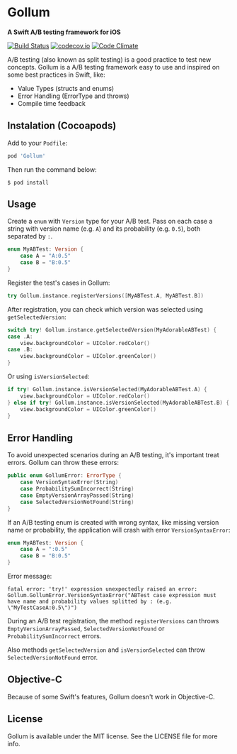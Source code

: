 # Gollum
**A Swift A/B testing framework for iOS**

[![Build Status](https://travis-ci.org/eduardoeof/Gollum.svg?branch=master)](https://travis-ci.org/eduardoeof/Gollum) [![codecov.io](http://codecov.io/gh/eduardoeof/Gollum/coverage.svg?branch=master)](http://codecov.io/gh/eduardoeof/Gollum/coverage.svg?branch=master) [![Code Climate](https://codeclimate.com/github/eduardoeof/Gollum/badges/gpa.svg)](https://codeclimate.com/github/eduardoeof/Gollum)


A/B testing (also known as split testing) is a good practice to test new concepts. Gollum is a A/B testing framework easy to use and inspired on some best practices in Swift, like:
* Value Types (structs and enums)
* Error Handling (ErrorType and throws)
* Compile time feedback

## Instalation (Cocoapods)
Add to your `Podfile`:
```rb
pod 'Gollum'
```
Then run the command below:
```
$ pod install
```
## Usage
Create a `enum` with `Version` type for your A/B test. Pass on each case a string with version name (e.g. `A`) and its probability (e.g. `0.5`), both separated by `:`.
```swift
enum MyABTest: Version {
    case A = "A:0.5"
    case B = "B:0.5"
}
```
Register the test's cases in Gollum:
```swift
try Gollum.instance.registerVersions([MyABTest.A, MyABTest.B])
```
After registration, you can check which version was selected using `getSelectedVersion`:

```swift
switch try! Gollum.instance.getSelectedVersion(MyAdorableABTest) {
case .A:
    view.backgroundColor = UIColor.redColor()
case .B:
    view.backgroundColor = UIColor.greenColor()
}
```
Or using `isVersionSelected`:

```swift
if try! Gollum.instance.isVersionSelected(MyAdorableABTest.A) {
    view.backgroundColor = UIColor.redColor()
} else if try! Gollum.instance.isVersionSelected(MyAdorableABTest.B) {
    view.backgroundColor = UIColor.greenColor()
}
```

## Error Handling
To avoid unexpected scenarios during an A/B testing, it's important treat errors. Gollum can throw these errors:
```swift
public enum GollumError: ErrorType {
    case VersionSyntaxError(String)
    case ProbabilitySumIncorrect(String)
    case EmptyVersionArrayPassed(String)
    case SelectedVersionNotFound(String)
}
```
If an A/B testing enum is created with wrong syntax, like missing version name or probability, the application will crash with error `VersionSyntaxError`:
```swift
enum MyABTest: Version {
    case A = ":0.5"
    case B = "B:0.5"
}
```
Error message:
```
fatal error: 'try!' expression unexpectedly raised an error: Gollum.GollumError.VersionSyntaxError("ABTest case expression must have name and probability values splitted by : (e.g. \"MyTestCaseA:0.5\")")
```
During an A/B test registration, the method `registerVersions` can throws `EmptyVersionArrayPassed`, `SelectedVersionNotFound` or `ProbabilitySumIncorrect` errors.

Also methods `getSelectedVersion` and `isVersionSelected` can throw `SelectedVersionNotFound` error.

## Objective-C
Because of some Swift's features, Gollum doesn't work in Objective-C.

## License
Gollum is available under the MIT license. See the LICENSE file for more info.
